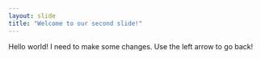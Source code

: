 ```yaml
---
layout: slide
title: "Welcome to our second slide!"
---
```

Hello world! I need to make some changes.
Use the left arrow to go back!

